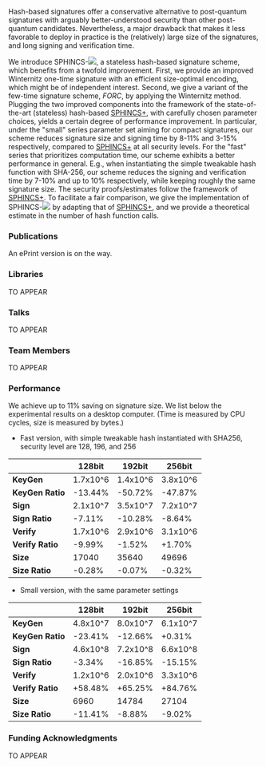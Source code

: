 Hash-based signatures offer a conservative alternative to post-quantum signatures with arguably better-understood security than other post-quantum candidates. Nevertheless, a major drawback that makes it less favorable to deploy in practice is the (relatively) large size of the signatures, and long signing and verification time.

We introduce SPHINCS-<img src="https://render.githubusercontent.com/render/math?math=\alpha">, a stateless hash-based signature scheme, which benefits from a twofold improvement. First, we provide an improved Winternitz one-time signature with an efficient size-optimal encoding, which might be of independent interest. Second, we give a variant of the few-time signature scheme, _FORC_, by applying the  Winternitz method. Plugging the two improved components into the framework of the state-of-the-art (stateless) hash-based [SPHINCS+](https://sphincs.org/index.html), with carefully chosen parameter choices, yields a certain degree of performance improvement. In particular, under the "small" series parameter set aiming for compact signatures, our scheme reduces signature size and signing time by 8-11% and 3-15% respectively, compared to [SPHINCS+](https://sphincs.org/index.html) at all security levels. For the "fast" series that prioritizes computation time, our scheme exhibits a better performance in general. E.g., when instantiating the simple tweakable hash function with SHA-256, our scheme reduces the signing and verification time by 7-10% and up to 10% respectively, while keeping roughly the same signature size. The security proofs/estimates follow the framework of [SPHINCS+](https://sphincs.org/index.html). To facilitate a fair comparison, we give the implementation of SPHINCS-<img src="https://render.githubusercontent.com/render/math?math=\alpha"> by adapting that of [SPHINCS+](https://sphincs.org/index.html), and we provide a theoretical estimate in the number of hash function calls. 

### Publications

An ePrint version is on the way.

### Libraries

TO APPEAR

### Talks

TO APPEAR

### Team Members

TO APPEAR

### Performance

We achieve up to 11% saving on signature size. We list below the experimental results on a desktop computer. (Time is measured by CPU cycles, size is measured by bytes.)

- Fast version, with simple tweakable hash instantiated with SHA256, security level are 128, 196, and 256

|  | 128bit| 192bit |  256bit| 
|- |- | - | - | 
|  **KeyGen** | 1.7x10^6 | 1.4x10^6 | 3.8x10^6 |
|  **KeyGen Ratio**  | -13.44%  | -50.72%  | -47.87% |
|  **Sign** | 2.1x10^7  |   3.5x10^7 |  7.2x10^7 |
|  **Sign Ratio** | -7.11% | -10.28% | -8.64% |
|  **Verify** | 1.7x10^6 | 2.9x10^6 | 3.1x10^6  |
|  **Verify Ratio** |  -9.99%  |   -1.52% |  +1.70% |
|  **Size** | 17040  | 35640 |  49696 |
|  **Size Ratio**   | -0.28% | -0.07%  |  -0.32% |

- Small version, with the same parameter settings

|  | 128bit| 192bit |  256bit| 
|- |- | - | - | 
|  **KeyGen** | 4.8x10^7 | 8.0x10^7 | 6.1x10^7 |
|  **KeyGen Ratio**  | -23.41%  | -12.66%  | +0.31% |
|  **Sign** | 4.6x10^8  |   7.2x10^8 |  6.6x10^8 |
|  **Sign Ratio** | -3.34% | -16.85% | -15.15% |
|  **Verify** | 1.2x10^6 | 2.0x10^6 | 3.3x10^6  |
|  **Verify Ratio** |  +58.48%  |  +65.25% |  +84.76% |
|  **Size** | 6960  | 14784 |  27104 |
|  **Size Ratio**   | -11.41% | -8.88%  |  -9.02% |

### Funding Acknowledgments

TO APPEAR

